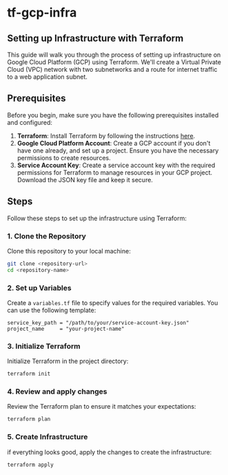 # tf-gcp-infra

## Setting up Infrastructure with Terraform

This guide will walk you through the process of setting up infrastructure on Google Cloud Platform (GCP) using Terraform. We'll create a Virtual Private Cloud (VPC) network with two subnetworks and a route for internet traffic to a web application subnet.

## Prerequisites

Before you begin, make sure you have the following prerequisites installed and configured:

1. **Terraform**: Install Terraform by following the instructions [here](https://learn.hashicorp.com/tutorials/terraform/install-cli).
2. **Google Cloud Platform Account**: Create a GCP account if you don't have one already, and set up a project. Ensure you have the necessary permissions to create resources.
3. **Service Account Key**: Create a service account key with the required permissions for Terraform to manage resources in your GCP project. Download the JSON key file and keep it secure.

## Steps

Follow these steps to set up the infrastructure using Terraform:

### 1. Clone the Repository

Clone this repository to your local machine:

```bash
git clone <repository-url>
cd <repository-name>
```

### 2. Set up Variables

Create a `variables.tf` file to specify values for the required variables. You can use the following template:

```hcl
service_key_path = "/path/to/your/service-account-key.json"
project_name     = "your-project-name"
```

### 3. Initialize Terraform

Initialize Terraform in the project directory:

```bash
terraform init
```

### 4. Review and apply changes

Review the Terraform plan to ensure it matches your expectations:

```bash
terraform plan
```

### 5. Create Infrastructure

if everything looks good, apply the changes to create the infrastructure:

```bash
terraform apply
```